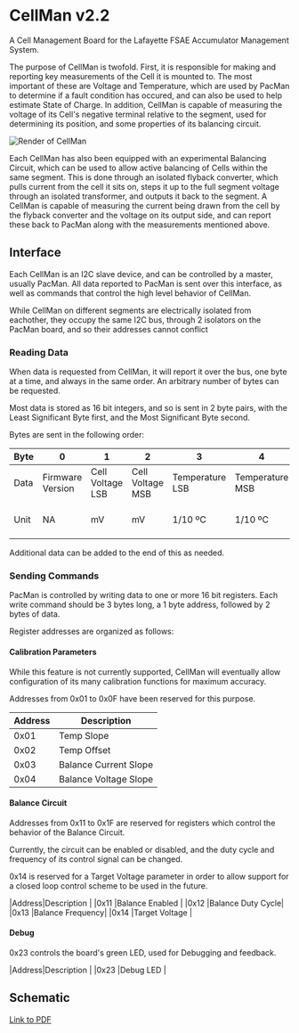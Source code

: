# CellMan v2.2
A Cell Management Board for the Lafayette FSAE Accumulator Management System.

The purpose of CellMan is twofold. First, it is responsible for making and reporting
key measurements of the Cell it is mounted to. The most important of these are Voltage 
and Temperature, which are used by PacMan to determine if a fault condition has occured, and can also be used to help estimate State of Charge.
In addition, CellMan is capable of measuring the voltage of its Cell's negative terminal relative to the segment, used for determining its position, 
and some properties of its balancing circuit.


![Render of CellMan](https://sites.lafayette.edu/motorsports/files/2020/04/render_top.png)

Each CellMan has also been equipped with an experimental Balancing Circuit, which can be used to allow active balancing of Cells within the same segment.
This is done through an isolated flyback converter, which pulls current from the cell it sits on, steps it up to the full segment voltage through an isolated
transformer, and outputs it back to the segment. A CellMan is capable of measuring the current being drawn from the cell by the flyback converter and the
voltage on its output side, and can report these back to PacMan along with the measurements mentioned above.

## Interface

Each CellMan is an I2C slave device, and can be controlled by a master, usually PacMan. All data reported to PacMan is sent over this interface, as well as commands
that control the high level behavior of CellMan.

While CellMan on different segments are electrically isolated from eachother, they occupy the same I2C bus, through 2 isolators on the PacMan board, and so their
addresses cannot conflict

### Reading Data

When data is requested from CellMan, it will report it over the bus, one byte at a time,  and always in the same order. An arbitrary number of bytes can be requested.

Most data is stored as 16 bit integers, and so is sent in 2 byte pairs, with the Least Significant Byte first, and the Most Significant Byte second.

Bytes are sent in the following order:

|Byte|0               |1               |2               |3              |4              |5            |6            |
|----|----------------|----------------|----------------|---------------|---------------|-------------|-------------|
|Data|Firmware Version|Cell Voltage LSB|Cell Voltage MSB|Temperature LSB|Temperature MSB|Position LSB |Position MSB |
|Unit|NA              |mV              |mV              |1/10 ºC        |1/10 ºC        |Raw ADC Value|Raw ADC Value|


Additional data can be added to the end of this as needed.

### Sending Commands

PacMan is controlled by writing data to one or more 16 bit registers. Each write command should be 3 bytes long, a 1 byte address, followed by 2 bytes of data.

Register addresses are organized as follows:

#### Calibration Parameters

While this feature is not currently supported, CellMan will eventually allow configuration of its many calibration functions for maximum accuracy.

Addresses from 0x01 to 0x0F have been reserved for this purpose.

|Address|Description      |
|-------|-----------------|
|0x01   |Temp Slope       |
|0x02   |Temp Offset      |
|0x03   |Balance Current Slope|
|0x04   |Balance Voltage Slope|

#### Balance Circuit

Addresses from 0x11 to 0x1F are reserved for registers which control the behavior of the Balance Circuit.

Currently, the circuit can be enabled or disabled, and the duty cycle and frequency of its control signal
can be changed.

0x14 is reserved for a Target Voltage parameter in order to allow support for a closed loop control scheme
to be used in the future. 

|Address|Description      |
|0x11   |Balance Enabled  |
|0x12   |Balance Duty Cycle|
|0x13   |Balance Frequency|
|0x14   |Target Voltage   |

#### Debug

0x23 controls the board's green LED, used for Debugging and feedback.

|Address|Description      |
|0x23   |Debug LED        |

## Schematic
[Link to PDF](https://sites.lafayette.edu/motorsports/files/2019/11/CellMan.pdf)
